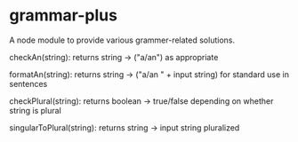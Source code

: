 # grammar-plus
A node module to provide various grammer-related solutions.

checkAn(string):
  returns string -> ("a/an") as appropriate
  
formatAn(string):
  returns string -> ("a/an " + input string) for standard use in sentences
  
checkPlural(string):
  returns boolean -> true/false depending on whether string is plural
  
singularToPlural(string):
  returns string -> input string pluralized
